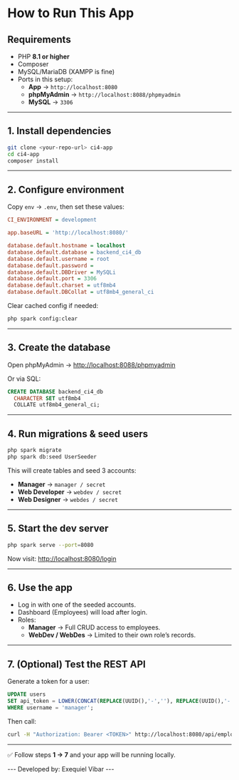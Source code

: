 # How to Run This App

## Requirements

- PHP **8.1 or higher**
- Composer
- MySQL/MariaDB (XAMPP is fine)
- Ports in this setup:
  - **App** → `http://localhost:8080`
  - **phpMyAdmin** → `http://localhost:8088/phpmyadmin`
  - **MySQL** → `3306`

---

## 1. Install dependencies

```bash
git clone <your-repo-url> ci4-app
cd ci4-app
composer install
```

---

## 2. Configure environment

Copy `env` → `.env`, then set these values:

```ini
CI_ENVIRONMENT = development

app.baseURL = 'http://localhost:8080/'

database.default.hostname = localhost
database.default.database = backend_ci4_db
database.default.username = root
database.default.password =
database.default.DBDriver = MySQLi
database.default.port = 3306
database.default.charset = utf8mb4
database.default.DBCollat = utf8mb4_general_ci
```

Clear cached config if needed:

```bash
php spark config:clear
```

---

## 3. Create the database

Open phpMyAdmin → [http://localhost:8088/phpmyadmin](http://localhost:8088/phpmyadmin)

Or via SQL:

```sql
CREATE DATABASE backend_ci4_db
  CHARACTER SET utf8mb4
  COLLATE utf8mb4_general_ci;
```

---

## 4. Run migrations & seed users

```bash
php spark migrate
php spark db:seed UserSeeder
```

This will create tables and seed 3 accounts:

- **Manager** → `manager / secret`
- **Web Developer** → `webdev / secret`
- **Web Designer** → `webdes / secret`

---

## 5. Start the dev server

```bash
php spark serve --port=8080
```

Now visit: [http://localhost:8080/login](http://localhost:8080/login)

---

## 6. Use the app

- Log in with one of the seeded accounts.
- Dashboard (Employees) will load after login.
- Roles:
  - **Manager** → Full CRUD access to employees.
  - **WebDev / WebDes** → Limited to their own role’s records.

---

## 7. (Optional) Test the REST API

Generate a token for a user:

```sql
UPDATE users
SET api_token = LOWER(CONCAT(REPLACE(UUID(),'-',''), REPLACE(UUID(),'-','')))
WHERE username = 'manager';
```

Then call:

```bash
curl -H "Authorization: Bearer <TOKEN>" http://localhost:8080/api/employees
```

---

✅ Follow steps **1 → 7** and your app will be running locally.

--- Developed by: Exequiel Vibar ---
